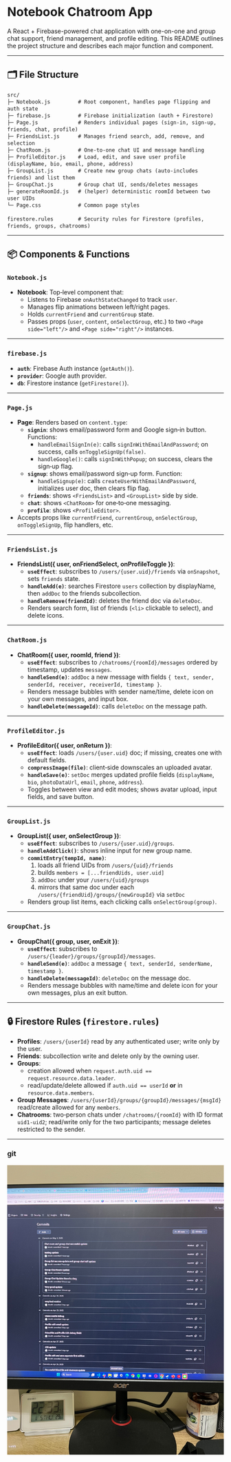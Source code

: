 # Notebook Chatroom App

A React + Firebase-powered chat application with one-on-one and group chat support, friend management, and profile editing. This README outlines the project structure and describes each major function and component.

---

## 🗂️ File Structure

```
src/
├─ Notebook.js         # Root component, handles page flipping and auth state
├─ firebase.js         # Firebase initialization (auth + Firestore)
├─ Page.js             # Renders individual pages (sign‑in, sign‑up, friends, chat, profile)
├─ FriendsList.js      # Manages friend search, add, remove, and selection
├─ ChatRoom.js         # One‑to‑one chat UI and message handling
├─ ProfileEditor.js    # Load, edit, and save user profile (displayName, bio, email, phone, address)
├─ GroupList.js        # Create new group chats (auto‑includes friends) and list them
├─ GroupChat.js        # Group chat UI, sends/deletes messages
├─ generateRoomId.js   # (helper) deterministic roomId between two user UIDs
└─ Page.css            # Common page styles

firestore.rules        # Security rules for Firestore (profiles, friends, groups, chatrooms)
```

---

## 📦 Components & Functions

### `Notebook.js`
- **Notebook**: Top‑level component that:
  - Listens to Firebase `onAuthStateChanged` to track `user`.
  - Manages flip animations between left/right pages.
  - Holds `currentFriend` and `currentGroup` state.
  - Passes props (`user`, `content`, `onSelectGroup`, etc.) to two `<Page side="left"/>` and `<Page side="right"/>` instances.

---

### `firebase.js`
- **`auth`**: Firebase Auth instance (`getAuth()`).
- **`provider`**: Google auth provider.
- **`db`**: Firestore instance (`getFirestore()`).

---

### `Page.js`
- **Page**: Renders based on `content.type`:
  - **`signin`**: shows email/password form and Google sign‑in button. Functions:
    - `handleEmailSignIn(e)`: calls `signInWithEmailAndPassword`; on success, calls `onToggleSignUp(false)`.
    - `handleGoogle()`: calls `signInWithPopup`; on success, clears the sign‑up flag.
  - **`signup`**: shows email/password sign‑up form. Function:
    - `handleSignup(e)`: calls `createUserWithEmailAndPassword`, initializes user doc, then clears flip flag.
  - **`friends`**: shows `<FriendsList>` and `<GroupList>` side by side.
  - **`chat`**: shows `<ChatRoom>` for one‑to‑one messaging.
  - **`profile`**: shows `<ProfileEditor>`.
- Accepts props like `currentFriend`, `currentGroup`, `onSelectGroup`, `onToggleSignUp`, flip handlers, etc.

---

### `FriendsList.js`
- **FriendsList({ user, onFriendSelect, onProfileToggle })**:
  - **`useEffect`**: subscribes to `/users/{user.uid}/friends` via `onSnapshot`, sets `friends` state.
  - **`handleAdd(e)`**: searches Firestore `users` collection by displayName, then `addDoc` to the friends subcollection.
  - **`handleRemove(friendId)`**: deletes the friend doc via `deleteDoc`.
  - Renders search form, list of friends (`<li>` clickable to select), and delete icons.

---

### `ChatRoom.js`
- **ChatRoom({ user, roomId, friend })**:
  - **`useEffect`**: subscribes to `/chatrooms/{roomId}/messages` ordered by timestamp, updates `messages`.
  - **`handleSend(e)`**: `addDoc` a new message with fields `{ text, sender, senderId, receiver, receiverId, timestamp }`.
  - Renders message bubbles with sender name/time, delete icon on your own messages, and input box.
  - **`handleDelete(messageId)`**: calls `deleteDoc` on the message path.

---

### `ProfileEditor.js`
- **ProfileEditor({ user, onReturn })**:
  - **`useEffect`**: loads `/users/{user.uid}` doc; if missing, creates one with default fields.
  - **`compressImage(file)`**: client‑side downscales an uploaded avatar.
  - **`handleSave(e)`**: `setDoc` merges updated profile fields (`displayName`, `bio`, `photoDataUrl`, `email`, `phone`, `address`).
  - Toggles between view and edit modes; shows avatar upload, input fields, and save button.

---

### `GroupList.js`
- **GroupList({ user, onSelectGroup })**:
  - **`useEffect`**: subscribes to `/users/{user.uid}/groups`.
  - **`handleAddClick()`**: shows inline input for new group name.
  - **`commitEntry(tempId, name)`**:
    1. loads all friend UIDs from `/users/{uid}/friends`
    2. builds `members = [...friendUids, user.uid]`
    3. `addDoc` under your `/users/{uid}/groups`
    4. mirrors that same doc under each `/users/{friendUid}/groups/{newGroupId}` via `setDoc`
  - Renders group list items, each clicking calls `onSelectGroup(group)`.

---

### `GroupChat.js`
- **GroupChat({ group, user, onExit })**:
  - **`useEffect`**: subscribes to `/users/{leader}/groups/{groupId}/messages`.
  - **`handleSend(e)`**: `addDoc` a message `{ text, senderId, senderName, timestamp }`.
  - **`handleDelete(messageId)`**: `deleteDoc` on the message doc.
  - Renders message bubbles with name/time and delete icon for your own messages, plus an exit button.

---

## 🔒 Firestore Rules (`firestore.rules`)
- **Profiles**: `/users/{userId}` read by any authenticated user; write only by the user.
- **Friends**: subcollection write and delete only by the owning user.
- **Groups**:
  - creation allowed when `request.auth.uid == request.resource.data.leader`.
  - read/update/delete allowed if `auth.uid == userId` **or** in `resource.data.members`.
- **Group Messages**: `/users/{userId}/groups/{groupId}/messages/{msgId}` read/create allowed for any `members`.
- **Chatrooms**: two‑person chats under `/chatrooms/{roomId}` with ID format `uid1-uid2`; read/write only for the two participants; message deletes restricted to the sender.

---
### git
![alt text](S__185073691.jpg)